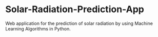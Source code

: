 # Solar-Radiation-Prediction-App
Web application for the prediction of solar radiation by using Machine Learning Algorithms in Python.  
